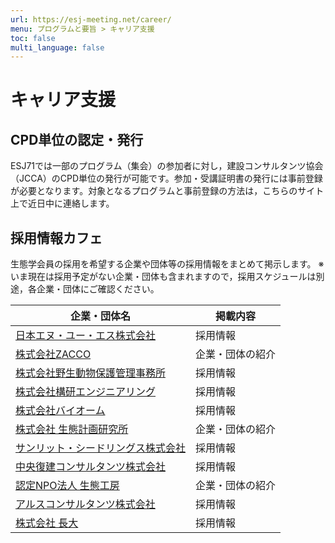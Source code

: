 ```yaml
---
url: https://esj-meeting.net/career/
menu: プログラムと要旨 > キャリア支援
toc: false
multi_language: false
---
```


# キャリア支援

## CPD単位の認定・発行

ESJ71では一部のプログラム（集会）の参加者に対し，建設コンサルタンツ協会（JCCA）のCPD単位の発行が可能です。参加・受講証明書の発行には事前登録が必要となります。対象となるプログラムと事前登録の方法は，こちらのサイト上で近日中に連絡します。

## 採用情報カフェ

生態学会員の採用を希望する企業や団体等の採用情報をまとめて掲示します。
※いま現在は採用予定がない企業・団体も含まれますので，採用スケジュールは別途，各企業・団体にご確認ください。

| 企業・団体名                                                                    | 掲載内容         |
| ------------------------------------------------------------------------------- | ---------------- |
| [日本エヌ・ユー・エス株式会社](https://recruit-janus.jp)                        | 採用情報         |
| [株式会社ZACCO](https://zacco.jp/recruit/)                                      | 企業・団体の紹介 |
| [株式会社野生動物保護管理事務所](https://wmo.co.jp/recruit_page)                | 採用情報         |
| [株式会社構研エンジニアリング](https://www.koken-e.co.jp/recruit/)              | 採用情報         |
| [株式会社バイオーム](https://www.wantedly.com/companies/company_9487580)        | 採用情報         |
| [株式会社 生態計画研究所](https://www.eco-plan.jp/recruit.html)                 | 企業・団体の紹介 |
| [サンリット・シードリングス株式会社](https://www.sunlitseedlings.com/general-8) | 採用情報         |
| [中央復建コンサルタンツ株式会社](https://www.cfk.co.jp/recruit)                 | 採用情報         |
| [認定NPO法人 生態工房](http://www.eco-works.gr.jp/)                             | 企業・団体の紹介 |
| [アルスコンサルタンツ株式会社](https://www.ars-c.co.jp/recruit/)                | 採用情報         |
| [株式会社 長大](https://www.chodai.co.jp/recruit/)                              | 採用情報         |
